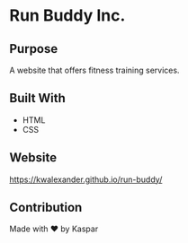 # Run Buddy Inc.


## Purpose
A website that offers fitness training services.


## Built With
* HTML
* CSS


## Website
https://kwalexander.github.io/run-buddy/


## Contribution
Made with ❤️ by Kaspar
